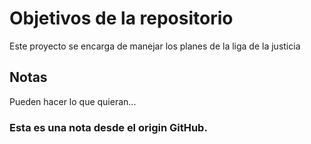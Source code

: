 # Objetivos de la repositorio

Este proyecto se encarga de manejar los planes de la liga de la justicia


## Notas
Pueden hacer lo que quieran...


### Esta es una nota desde el origin GitHub.
